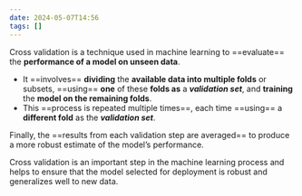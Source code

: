 ```yaml
---
date: 2024-05-07T14:56
tags: []
---
```

Cross validation is a technique used in machine learning to ==evaluate== the **performance of a model on unseen data**.

- It ==involves== **dividing** the **available data into multiple folds** or subsets, ==using== **one** of these **folds as** a ***validation set***, and **training** the **model on the remaining folds**.
- This ==process is repeated multiple times==, each time ==using== a **different fold** as the ***validation set***.

Finally, the ==results from each validation step are averaged== to produce a more robust estimate of the model’s performance.

Cross validation is an important step in the machine learning process and helps to ensure that the model selected for deployment is robust and generalizes well to new data.